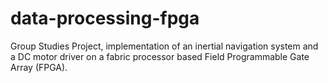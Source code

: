 # data-processing-fpga
Group Studies Project, implementation of an inertial navigation system and a DC motor driver on a fabric processor based Field Programmable Gate Array (FPGA).
